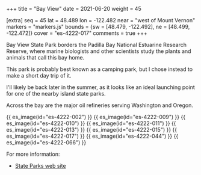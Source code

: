 +++
title = "Bay View"
date = 2021-06-20
weight = 45

[extra]
seq = 45
lat = 48.489
lon = -122.482
near = "west of Mount Vernon"
markers = "markers.js"
bounds = {sw = [48.479, -122.492], ne = [48.499, -122.472]}
cover = "es-4222-017"
comments = true
+++

Bay View State Park borders the Padilla Bay National Estuarine Research Reserve, where marine biologists and other scientists study the plants and animals that call this bay home.

<!-- more -->

This park is probably best known as a camping park, but I chose instead to make a short day trip of it.

I'll likely be back later in the summer, as it looks like an ideal launching point for one of the nearby island state parks.

Across the bay are the major oil refineries serving Washington and Oregon.

{{ es_image(id="es-4222-002") }}
{{ es_image(id="es-4222-009") }}
{{ es_image(id="es-4222-010") }}
{{ es_image(id="es-4222-011") }}
{{ es_image(id="es-4222-013") }}
{{ es_image(id="es-4222-015") }}
{{ es_image(id="es-4222-017") }}
{{ es_image(id="es-4222-044") }}
{{ es_image(id="es-4222-066") }}

For more information:

* [State Parks web site](https://parks.state.wa.us/473/Bay-View)
